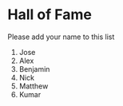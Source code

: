 # Hall of Fame
Please add your name to this list

1. Jose
2. Alex
3. Benjamin
4. Nick
5. Matthew
6. Kumar
